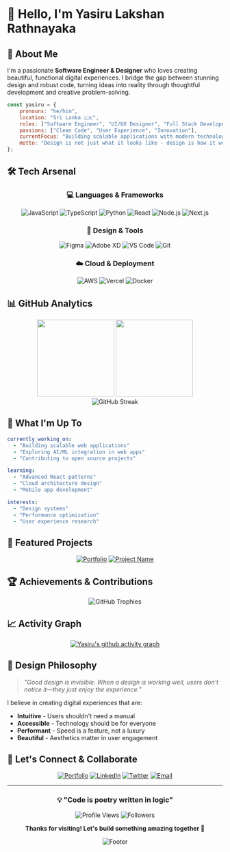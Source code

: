 # 👋 Hello, I'm Yasiru Lakshan Rathnayaka

<div align="center">


</div>

## 🚀 About Me

I'm a passionate **Software Engineer & Designer** who loves creating beautiful, functional digital experiences. I bridge the gap between stunning design and robust code, turning ideas into reality through thoughtful development and creative problem-solving.

```javascript
const yasiru = {
    pronouns: "he/him",
    location: "Sri Lanka 🇱🇰",
    roles: ["Software Engineer", "UI/UX Designer", "Full Stack Developer"],
    passions: ["Clean Code", "User Experience", "Innovation"],
    currentFocus: "Building scalable applications with modern technologies",
    motto: "Design is not just what it looks like - design is how it works"
};
```

## 🛠️ Tech Arsenal

<div align="center">

### 💻 Languages & Frameworks
![JavaScript](https://img.shields.io/badge/JavaScript-F7DF1E?style=for-the-badge&logo=javascript&logoColor=black)
![TypeScript](https://img.shields.io/badge/TypeScript-007ACC?style=for-the-badge&logo=typescript&logoColor=white)
![Python](https://img.shields.io/badge/Python-3776AB?style=for-the-badge&logo=python&logoColor=white)
![React](https://img.shields.io/badge/React-20232A?style=for-the-badge&logo=react&logoColor=61DAFB)
![Node.js](https://img.shields.io/badge/Node.js-43853D?style=for-the-badge&logo=node.js&logoColor=white)
![Next.js](https://img.shields.io/badge/Next.js-000000?style=for-the-badge&logo=next.js&logoColor=white)

### 🎨 Design & Tools
![Figma](https://img.shields.io/badge/Figma-F24E1E?style=for-the-badge&logo=figma&logoColor=white)
![Adobe XD](https://img.shields.io/badge/Adobe%20XD-470137?style=for-the-badge&logo=Adobe%20XD&logoColor=#FF61F6)
![VS Code](https://img.shields.io/badge/VS_Code-0078D4?style=for-the-badge&logo=visual%20studio%20code&logoColor=white)
![Git](https://img.shields.io/badge/Git-F05032?style=for-the-badge&logo=git&logoColor=white)

### ☁️ Cloud & Deployment
![AWS](https://img.shields.io/badge/AWS-232F3E?style=for-the-badge&logo=amazon-aws&logoColor=white)
![Vercel](https://img.shields.io/badge/Vercel-000000?style=for-the-badge&logo=vercel&logoColor=white)
![Docker](https://img.shields.io/badge/Docker-2496ED?style=for-the-badge&logo=docker&logoColor=white)

</div>

## 📊 GitHub Analytics

<div align="center">
  <img height="180em" src="https://github-readme-stats.vercel.app/api?username=yasirulr&show_icons=true&theme=tokyonight&include_all_commits=true&count_private=true"/>
  <img height="180em" src="https://github-readme-stats.vercel.app/api/top-langs/?username=yasirulr&layout=compact&langs_count=7&theme=tokyonight"/>
</div>

<div align="center">
  <img src="https://github-readme-streak-stats.herokuapp.com/?user=yasirulr&theme=tokyonight" alt="GitHub Streak" />
</div>

## 🎯 What I'm Up To

```yaml
currently_working_on:
  - "Building scalable web applications"
  - "Exploring AI/ML integration in web apps"
  - "Contributing to open source projects"

learning:
  - "Advanced React patterns"
  - "Cloud architecture design"
  - "Mobile app development"

interests:
  - "Design systems"
  - "Performance optimization"
  - "User experience research"
```

## 🌟 Featured Projects

<div align="center">

[![Portfolio](https://github-readme-stats.vercel.app/api/pin/?username=yasirulr&repo=portfolio&theme=tokyonight)](https://github.com/yasirulr/portfolio)
[![Project Name](https://github-readme-stats.vercel.app/api/pin/?username=yasirulr&repo=awesome-project&theme=tokyonight)](https://github.com/yasirulr/awesome-project)

</div>

## 🏆 Achievements & Contributions

<div align="center">

![GitHub Trophies](https://github-profile-trophy.vercel.app/?username=yasirulr&theme=tokyonight&no-frame=true&no-bg=false&margin-w=4)

</div>

## 📈 Activity Graph

<div align="center">

[![Yasiru's github activity graph](https://github-readme-activity-graph.vercel.app/graph?username=yasirulr&theme=tokyo-night)](https://github.com/ashutosh00710/github-readme-activity-graph)

</div>

## 🎨 Design Philosophy

> *"Good design is invisible. When a design is working well, users don't notice it—they just enjoy the experience."*

I believe in creating digital experiences that are:
- **Intuitive** - Users shouldn't need a manual
- **Accessible** - Technology should be for everyone  
- **Performant** - Speed is a feature, not a luxury
- **Beautiful** - Aesthetics matter in user engagement

## 🤝 Let's Connect & Collaborate

<div align="center">

[![Portfolio](https://img.shields.io/badge/Portfolio-FF5722?style=for-the-badge&logo=google-chrome&logoColor=white)](https://yasirulr.me)
[![LinkedIn](https://img.shields.io/badge/LinkedIn-0077B5?style=for-the-badge&logo=linkedin&logoColor=white)](https://linkedin.com/in/yasirulr)
[![Twitter](https://img.shields.io/badge/Twitter-1DA1F2?style=for-the-badge&logo=twitter&logoColor=white)](https://twitter.com/yasirulr)
[![Email](https://img.shields.io/badge/Email-D14836?style=for-the-badge&logo=gmail&logoColor=white)](mailto:hello@yasirulr.me)

</div>

---

<div align="center">

### 💡 "Code is poetry written in logic"

![Profile Views](https://komarev.com/ghpvc/?username=yasirulr&color=blueviolet&style=for-the-badge)
![Followers](https://img.shields.io/github/followers/yasirulr?color=blue&style=for-the-badge)

**Thanks for visiting! Let's build something amazing together 🚀**

</div>

<div align="center">

![Footer](https://capsule-render.vercel.app/api?type=waving&color=gradient&customColorList=6,11,20&height=100&section=footer)

</div>
